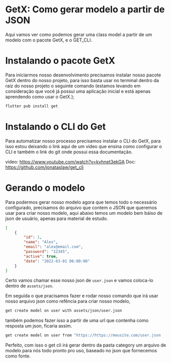 # GetX: Como gerar modelo a partir de JSON
Aqui vamos ver como podemos gerar uma class model a partir de um modelo com o pacote GetX, e o GET_CLI.

# Instalando o pacote GetX
Para iniciarmos nosso desenvolvimento precisamos instalar nosso pacote GetX dentro do nosso projeto, para isso basta usar no terminal dentro da raiz do nosso projeto o seguinte comando (estamos levando em consideração que você já possui uma aplicação inicial e está apenas aprendendo como usar o GetX.);

```sh
flutter pub install get
```

# Instalando o CLI do Get
Para automatizar nosso processo precisamos instalar o CLI do GetX, para isso estou deixando o link aqui de um video que ensina como configurar o CLI e também o link do git onde possui essa documentação.

video: https://www.youtube.com/watch?v=kvhnet3ekGA
Doc: https://github.com/jonataslaw/get_cli

# Gerando o modelo
Para podermos gerar nosso modelo agora que temos todo o necessário configurado, precisamos do arquivo que contem o JSON que queremos usar para criar nosso modelo, aqui abaixo temos um modelo bem báiso de json de usuário, apenas para material de estudo.

```json
[
    {
        "id": 1,
        "name": "Alex",
        "email": "alex@email.com",
        "password": "12345",
        "active": true,
        "date": "2022-03-01 06:00:00"
    }
]
```

Certo vamos chamar esse nosso json de ``user.json`` e vamos coloca-lo dentro de ``assets/json``.

Em seguida o que pracisamos fazer e rodar nosso comando que irá usar nosso arquivo json como refência para criar nosso modelo,

```sh
get create model on user with assets/json/user.json
```

também podemos fazer isso a partir de uma url que contenha como resposta um json, ficaria assim.

```sh
get create model on user from "https://https://meusite.com/user.json
```

Perfeito, com isso o get cli irá gerar dentro da pasta category um arquivo de modelo para nós todo pronto pro uso, baseado no json que fornecemos como fonte.